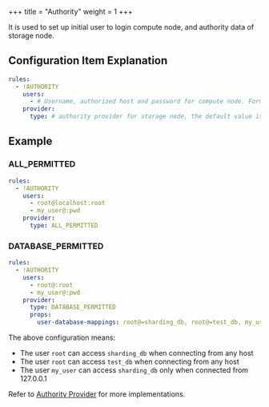 +++
title = "Authority"
weight = 1
+++

It is used to set up initial user to login compute node, and authority data of storage node.

## Configuration Item Explanation

```yaml
rules:
  - !AUTHORITY
    users:
      - # Username, authorized host and password for compute node. Format: <username>@<hostname>:<password>, hostname is % or empty string means do not care about authorized host
    provider:
      type: # authority provider for storage node, the default value is ALL_PERMITTED
```

## Example

### ALL_PERMITTED
```yaml
rules:
  - !AUTHORITY
    users:
      - root@localhost:root
      - my_user@:pwd
    provider:
      type: ALL_PERMITTED
```

### DATABASE_PERMITTED
```yaml
rules:
  - !AUTHORITY
    users:
      - root@:root
      - my_user@:pwd
    provider:
      type: DATABASE_PERMITTED
      props:
        user-database-mappings: root@=sharding_db, root@=test_db, my_user@127.0.0.1=sharding_db
```
The above configuration means:
- The user `root` can access `sharding_db` when connecting from any host
- The user `root` can access `test_db` when connecting from any host
- The user `my_user` can access `sharding_db` only when connected from 127.0.0.1

Refer to [Authority Provider](/en/dev-manual/proxy) for more implementations.
